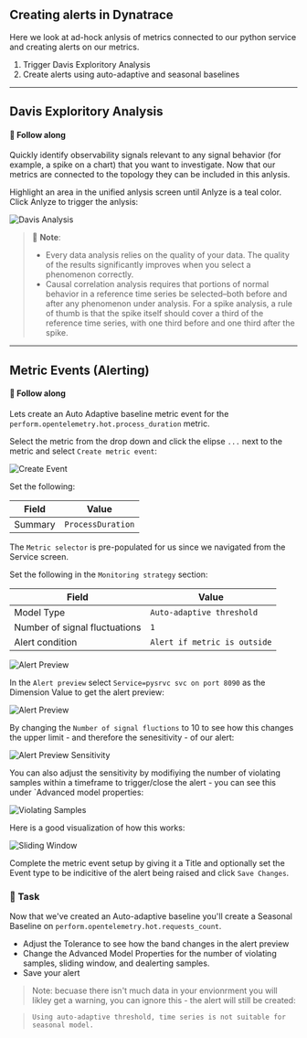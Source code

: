 ## Creating alerts in Dynatrace

Here we look at ad-hock anlysis of metrics connected to our python service and creating alerts on our metrics. 

1. Trigger Davis Exploritory Analysis
1. Create alerts using auto-adaptive and seasonal baselines 

---

## Davis Exploritory Analysis

#### 🔖 Follow along

Quickly identify observability signals relevant to any signal behavior (for example, a spike on a chart) that you want to investigate. Now that our metrics are connected to the topology they can be included in this anlysis. 

Highlight an area in the unified anlysis screen until Anlyze is a teal color. Click Anlyze to trigger the anlysis:

![Davis Analysis](../../../assets/images/03-04-davis_adhock.gif)

> 📝 **Note**: 
>- Every data analysis relies on the quality of your data. The quality of the results significantly improves when you select a phenomenon correctly.
>- Causal correlation analysis requires that portions of normal behavior in a reference time series be selected–both before and after any phenomenon under analysis. For a spike analysis, a rule of thumb is that the spike itself should cover a third of the reference time series, with one third before and one third after the spike.

---

## Metric Events (Alerting)

#### 📌 Follow along

Lets create an Auto Adaptive baseline metric event for the `perform.opentelemetry.hot.process_duration` metric. 

Select the metric from the drop down and click the elipse `...` next to the metric and select `Create metric event`:

![Create Event](../../../assets/images/03-04-create_event.png)

Set the following:

| Field | Value |
| ------ | ------------- |
| Summary | `ProcessDuration`  |

The `Metric selector` is pre-populated for us since we navigated from the Service screen. 

Set the following in the `Monitoring strategy` section:

| Field | Value |
| ------ | ------------- |
| Model Type | `Auto-adaptive threshold`  |
| Number of signal fluctuations | `1` |
| Alert condition | `Alert if metric is outside` | 

![Alert Preview](../../../assets/images/03-04-alert_setup.png)

In the `Alert preview` select `Service=pysrvc svc on port 8090` as the Dimension Value to get the alert preview:

![Alert Preview](../../../assets/images/03-04-alert_preview.png)

By changing the `Number of signal fluctions` to 10 to see how this changes the upper limit - and therefore the senesitivity - of our alert:

![Alert Preview Sensitivity](../../../assets/images/03-04-alert_preview_sensitivity.png)

You can also adjust the sensitivity by modifiying the number of violating samples within a timeframe to trigger/close the alert - you can see this under `Advanced model properties: 

![Violating Samples](../../../assets/images/03-04-violating_samples.png)

Here is a good visualization of how this works:

![Sliding Window](../../../assets/images/03-04-sliding-window-example.jpg)

Complete the metric event setup by giving it a Title and optionally set the Event type to be indicitive of the alert being raised and click `Save Changes`.

### 📌 Task

Now that we've created an Auto-adaptive baseline you'll create a Seasonal Baseline on `perform.opentelemetry.hot.requests_count`. 
- Adjust the Tolerance to see how the band changes in the alert preview 
- Change the Advanced Model Properties for the number of violating samples, sliding window, and dealerting samples. 
- Save your alert

> Note: becuase there isn't much data in your envionrment you will likley get a warning, you can ignore this - the alert will still be created: 

> `Using auto-adaptive threshold, time series is not suitable for seasonal model. `

